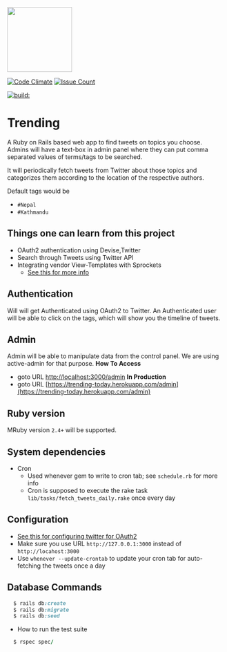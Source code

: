 <img src="http://laura.productions/wp-content/uploads/2015/06/09352fdbe35a23ea367800dbbb95df421.png" width="150">

[![Code Climate](https://codeclimate.com/github/shivabhusal/trending/badges/gpa.svg)](https://codeclimate.com/github/shivabhusal/trending)
[![Issue Count](https://codeclimate.com/github/shivabhusal/trending/badges/issue_count.svg)](https://codeclimate.com/github/shivabhusal/trending)

<a href="#" id="status-image-popup" title="Latest push build on default branch: " name="status-images" class="open-popup" data-ember-action="" data-ember-action-757="757">
          <img src="https://travis-ci.org/shivabhusal/trending.svg?branch=master" alt="build:">
        </a>

# Trending  

A Ruby on Rails based web app to find tweets on topics you choose. Admins will have a text-box in admin 
panel where they can put comma separated values of terms/tags to be searched.

It will periodically fetch tweets from Twitter about those topics and categorizes them according to the location 
of the respective authors.

Default tags would be
- `#Nepal`
- `#Kathmandu`

## Things one can learn from this project
  - OAuth2 authentication using Devise,Twitter
  - Search through Tweets using Twitter API
  - Integrating vendor View-Templates with Sprockets
    - [See this for more info](https://cbabhusal.wordpress.com/2017/07/19/rails-using-bootstrap-templates-in-vendor/)

## Authentication
Will will get Authenticated using OAuth2 to Twitter. An Authenticated user will be able to click on the tags, 
which will show you the timeline of tweets.

## Admin
Admin will be able to manipulate data from the control panel. We are using active-admin for that purpose. 
**How To Access**  
- goto URL [http://localhost:3000/admin](http://localhost:3000/admin)
**In Production**  
- goto URL [https://trending-today.herokuapp.com/admin](https://trending-today.herokuapp.com/admin)

## Ruby version
MRuby version `2.4+` will be supported.

## System dependencies
  - Cron
    - Used whenever gem to write to cron tab; see `schedule.rb` for more info
    - Cron is supposed to execute the rake task `lib/tasks/fetch_tweets_daily.rake` once every day

## Configuration
  - [See this for configuring twitter for OAuth2](/doc/images/twitter_oauth_localhost.png)
  - Make sure you use URL `http://127.0.0.1:3000` instead of `http://locahost:3000`
  - Use `whenever --update-crontab` to update your cron tab for auto-fetching the tweets once a day

## Database Commands
```ruby
  $ rails db:create
  $ rails db:migrate
  $ rails db:seed
```

* How to run the test suite
```ruby
  $ rspec spec/
```